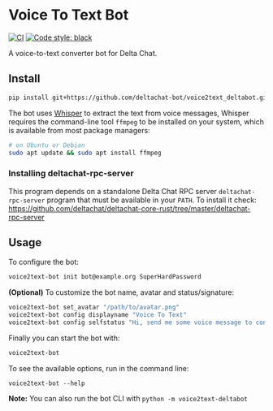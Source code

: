# Voice To Text Bot

[![CI](https://github.com/deltachat-bot/voice2text_deltabot/actions/workflows/python-ci.yml/badge.svg)](https://github.com/deltachat-bot/voice2text_deltabot/actions/workflows/python-ci.yml)
[![Code style: black](https://img.shields.io/badge/code%20style-black-000000.svg)](https://github.com/psf/black)

A voice-to-text converter bot for Delta Chat.

## Install

```sh
pip install git+https://github.com/deltachat-bot/voice2text_deltabot.git
```

The bot uses [Whisper](https://github.com/openai/whisper) to extract the text from voice messages,
Whisper requires the command-line tool `ffmpeg` to be installed on your system, which is available
from most package managers:

```sh
# on Ubuntu or Debian
sudo apt update && sudo apt install ffmpeg
```

### Installing deltachat-rpc-server

This program depends on a standalone Delta Chat RPC server `deltachat-rpc-server` program that must be
available in your `PATH`. To install it check:
https://github.com/deltachat/deltachat-core-rust/tree/master/deltachat-rpc-server

## Usage

To configure the bot:

```sh
voice2text-bot init bot@example.org SuperHardPassword
```

**(Optional)** To customize the bot name, avatar and status/signature:

```sh
voice2text-bot set_avatar "/path/to/avatar.png"
voice2text-bot config displayname "Voice To Text"
voice2text-bot config selfstatus "Hi, send me some voice message to convert it to text"
```

Finally you can start the bot with:

```sh
voice2text-bot
```

To see the available options, run in the command line:

```
voice2text-bot --help
```

**Note:** You can also run the bot CLI with `python -m voice2text-deltabot`
